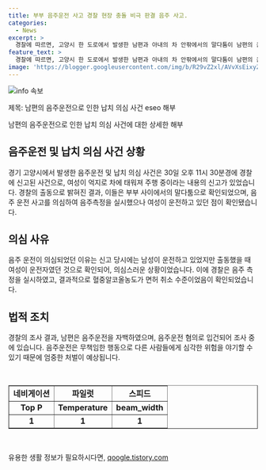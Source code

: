 ```yaml
---
title: 부부 음주운전 사고 경찰 현장 충돌 비극 판결 음주 사고.
categories:
  - News
excerpt: >
  경찰에 따르면, 고양시 한 도로에서 발생한 남편과 아내의 차 안팎에서의 말다툼이 남편의 음주운전으로 드러났다. 경찰은 여성을 억지로 차에 태우고 주행 중이라는 신고를 접수하고 현장에 출동했지만, 말다툼을 하는 부부로 확인하여 음주 측정을 실시했고, 남편의 혈중알코올농도가 면허 취소 수준으로 드러났다. 남편은 경찰에게 운전 중에 순찰차를 보고 운전자를 바꿨다고 자백했으며, 음주운전 혐의로 입건되어 조사 중이다.
feature_text: >
  경찰에 따르면, 고양시 한 도로에서 발생한 남편과 아내의 차 안팎에서의 말다툼이 남편의 음주운전으로 드러났다. 경찰은 여성을 억지로 차에 태우고 주행 중이라는 신고를 접수하고 현장에 출동했지만, 말다툼을 하는 부부로 확인하여 음주 측정을 실시했고, 남편의 혈중알코올농도가 면허 취소 수준으로 드러났다. 남편은 경찰에게 운전 중에 순찰차를 보고 운전자를 바꿨다고 자백했으며, 음주운전 혐의로 입건되어 조사 중이다.
image: 'https://blogger.googleusercontent.com/img/b/R29vZ2xl/AVvXsEixyZcFfHzMRdzZMjFBmAUKJYCLCGyLL1o632UiGVXcaFdKo_bkvkuCioo0uUKlGfBVcT3P84aROyZIXSBEx3Aw5nCQ3pTgDom1WDC4m8eifvWiAmWEEVb4x6G_l8C0QH225ldMjyaFvpxGEBGNO37VmDTDMHGhJPq73UglMfDca1-0aw/s1600/blogspot.png'
---
```


<p><img src="https://blogger.googleusercontent.com/img/b/R29vZ2xl/AVvXsEixyZcFfHzMRdzZMjFBmAUKJYCLCGyLL1o632UiGVXcaFdKo_bkvkuCioo0uUKlGfBVcT3P84aROyZIXSBEx3Aw5nCQ3pTgDom1WDC4m8eifvWiAmWEEVb4x6G_l8C0QH225ldMjyaFvpxGEBGNO37VmDTDMHGhJPq73UglMfDca1-0aw/s1600/blogspot.png" alt="info 속보" /></p>

<p>제목: 남편의 음주운전으로 인한 납치 의심 사건 eseo 해부</p>

<p>남편의 음주운전으로 인한 납치 의심 사건에 대한 상세한 해부</p>

<h2 data-ke-size="size26">음주운전 및 납치 의심 사건 상황</h2>

<p data-ke-size="size16">경기 고양시에서 발생한 음주운전 및 납치 의심 사건은 30일 오후 11시 30분경에 경찰에 신고된 사건으로, 여성이 억지로 차에 태워져 주행 중이라는 내용의 신고가 있었습니다. 경찰의 출동으로 밝혀진 결과, 이들은 부부 사이에서의 말다툼으로 확인되었으며, 음주 운전 사고를 의심하여 음주측정을 실시했으나 여성이 운전하고 있던 점이 확인됐습니다.</p>

<h2 data-ke-size="size26">의심 사유</h2>

<p data-ke-size="size16">음주 운전이 의심되었던 이유는 신고 당시에는 남성이 운전하고 있었지만 출동했을 때 여성이 운전자였던 것으로 확인되어, 의심스러운 상황이었습니다. 이에 경찰은 음주 측정을 실시하였고, 결과적으로 혈중알코올농도가 면허 취소 수준이었음이 확인되었습니다.</p>

<h2 data-ke-size="size26">법적 조치</h2>

<p data-ke-size="size16">경찰의 조사 결과, 남편은 음주운전을 자백하였으며, 음주운전 혐의로 입건되어 조사 중에 있습니다. 음주운전은 무책임한 행동으로 다른 사람들에게 심각한 위험을 야기할 수 있기 때문에 엄중한 처벌이 예상됩니다.</p>

<p data-ke-size="size16">&nbsp;</p>

<table style="width: 100%;" border="1">
    <tbody>
        <tr>
            <td style="text-align: center; height: 17px;"><b>네비게이션</b></td>
            <td style="text-align: center; height: 17px;"><b>파일럿</b></td>
            <td style="text-align: center; height: 17px;"><b>스피드</b></td>
        </tr>
        <tr>
            <td style="text-align: center; height: 17px;"><b>Top P</b></td>
            <td style="text-align: center; height: 17px;"><b>Temperature</b></td>
            <td style="text-align: center; height: 17px;"><b>beam_width</b></td>
        </tr>
        <tr>
            <td style="text-align: center; height: 17px;"><b>1</b></td>
            <td style="text-align: center; height: 17px;"><b>1</b></td>
            <td style="text-align: center; height: 17px;"><b>1</b></td>
        </tr>
    </tbody>
</table>

<p data-ke-size="size16">&nbsp;</p>
유용한 생활 정보가 필요하시다면, <a href="https://qoogle.tistory.com" rel="dofollow">qoogle.tistory.com</a>



